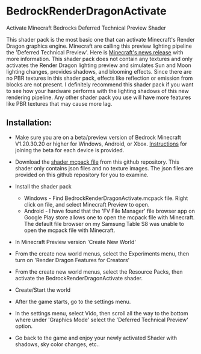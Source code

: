 # BedrockRenderDragonActivate
Activate Minecraft Bedrocks Deferred Technical Preview Shader

This shader pack is the most basic one that can activate Minecraft's Render Dragon graphics engine. Minecraft are calling this preview lighting pipeline the 'Deferred Technical Preview'. Here is [Minecraft's news release](https://www.minecraft.net/en-us/creator/article/new-render-dragon-features-creators) with more information. This shader pack does not contain any textures and only activates the Render Dragon lighting preview and simulates Sun and Moon lighting changes, provides shadows, and blooming effects. Since there are no PBR textures in this shader pack, effects like reflection or emission from blocks are not present. I definitely recommend this shader pack if you want to see how your hardware performs with the lighting shadows of this new rendering pipeline. Any other shader pack you use will have more features like PBR textures that may cause more lag.

## Installation:
- Make sure you are on a beta/preview version of Bedrock Minecraft V1.20.30.20 or higher for Windows, Android, or Xbox. [Instructions](https://www.minecraft.net/en-us/article/how-get-minecraft-betas) for joining the beta for each device is provided.

- Download the [shader mcpack file](https://raw.githubusercontent.com/christopherburke/BedrockRenderDragonActivate/master/BedrockRenderDragonActivate.mcpack) from this github repository. This shader only contains json files and no texture images. The json files are provided on this github repository for you to examine.

- Install the shader pack
  - Windows - Find BedrockRenderDragonActivate.mcpack file. Right click on file, and select Minecraft Preview to open.
  - Android - I have found that the 'FV File Manager' file browser app on Google Play store allows one to open the mcpack file with Minecraft. The default file browser on my Samsung Table S8 was unable to open the mcpack file with Minecraft.

- In Minecraft Preview version 'Create New World'

- From the create new world menus, select the Experiments menu, then turn on 'Render Dragon Features for Creators'

- From the create new world menus, select the Resource Packs, then activate the BedrockRenderDragonActivate shader.

- Create/Start the world

- After the game starts, go to the settings menu.

- In the settings menu, select Vido, then scroll all the way to the bottom where under 'Graphics Mode' select the 'Deferred Technical Preview' option.

- Go back to the game and enjoy your newly activated Shader with shadows, sky color changes, etc..
